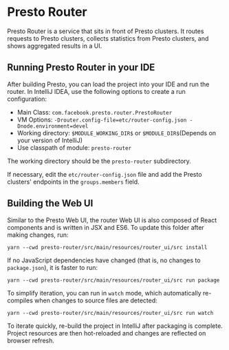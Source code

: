 # Presto Router

Presto Router is a service that sits in front of Presto clusters. It routes requests to Presto clusters, collects statistics from Presto clusters, and shows aggregated results in a UI.

## Running Presto Router in your IDE

After building Presto, you can load the project into your IDE and run the router. In IntelliJ IDEA, use the following options to create a run configuration:

* Main Class: `com.facebook.presto.router.PrestoRouter`
* VM Options: `-Drouter.config-file=etc/router-config.json -Dnode.environment=devel`
* Working directory: `$MODULE_WORKING_DIR$` or `$MODULE_DIR$`(Depends on your version of IntelliJ)
* Use classpath of module: `presto-router`

The working directory should be the `presto-router` subdirectory.

If necessary, edit the `etc/router-config.json` file and add the Presto clusters' endpoints in the `groups.members` field.

## Building the Web UI

Similar to the Presto Web UI, the router Web UI is also composed of React components and is written in JSX and ES6. To update this folder after making changes, run:

    yarn --cwd presto-router/src/main/resources/router_ui/src install

If no JavaScript dependencies have changed (that is, no changes to `package.json`), it is faster to run:

    yarn --cwd presto-router/src/main/resources/router_ui/src run package

To simplify iteration, you can run in `watch` mode, which automatically re-compiles when changes to source files are detected:

    yarn --cwd presto-router/src/main/resources/router_ui/src run watch

To iterate quickly, re-build the project in IntelliJ after packaging is complete. Project resources are then hot-reloaded and changes are reflected on browser refresh.
